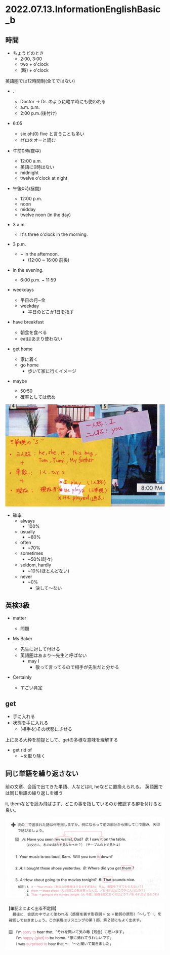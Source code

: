 # 2022.07.13.InformationEnglishBasic_b
## 時間
- ちょうどのとき
  - 2:00, 3:00
  - two + o'clock
  - (時) + o'clock

英語圏では12時間制(全てではない)

- .
  - Doctor → Dr. のように略す時にも使われる
  - a.m. p.m.
  - 2:00 p.m.(後付け)

- 6:05
  - six oh(0) five と言うことも多い
  - ゼロをオーと読む

- 午前0時(夜中)
  - 12:00 a.m.
  - 英語に0時はない
  - midnight
  - twelve o'clock at night


- 午後0時(昼間)
  - 12:00 p.m.
  - noon
  - midday
  - twelve noon (in the day)


- 3 a.m.
  - It's three o'clock in the morning.
- 3 p.m.
  - ~ in the afternoon.
    - (12:00 ~ 16:00 前後)
- in the evening.
  - 6:00 p.m. ~ 11:59

- weekdays
  - 平日の月~金
  - weekday
    - 平日のどこか1日を指す

- have breakfast
  - 朝食を食べる
  - eatはあまり使わない

- get home
  - 家に着く
  - go home
    - 歩いて家に行くイメージ

- maybe
  - 50:50
  - 確率としては低め


![picture 1](../../../images/8223b63bfe4b58ac09fa2a8e127c7ba07dc17b5f3a4974444ed03b32257e98b1.png)


- 確率
  - always
    - 100%
  - usually
    - ~80%
  - often
    - ~70%
  - sometimes
    - ~50%(時々)
  - seldom, hardly
    - ~10%(ほとんどない)
  - never
    - ~0%
      - 決して～ない


## 英検3級
- matter
  - 問題

- Ms.Baker
  - 先生に対して付ける
  - 英語圏はあまり～先生と呼ばない
    - may I
      - 敬って言ってるので相手が先生だと分かる

- Certainly
  - すごい肯定


## get
- 手に入れる
- 状態を手に入れる
  - (相手を)その状態にさせる

上にある大枠を前提として、getの多様な意味を理解する

- get rid of
  - ~を取り除く


## 同じ単語を繰り返さない
前の文章、会話で出てきた単語、人などはit, heなどに置換えられる。
英語圏では同じ単語の繰り返しを嫌う

it, themなどを読み飛ばさず、どこの事を指しているのか確認する癖を付けると良い。

![picture 2](../../../images/0dc592999f2e2cc8768224a2abef2259c6f1e68930d225acd2f911f705325bf1.png)

![picture 3](../../../images/92282197fd9fdb9bc438e0ee1349818f652daa31da39108267d0838b4c47c324.png)
